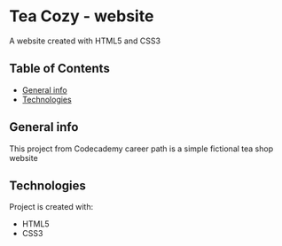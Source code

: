 # Tea Cozy - website

A website created with HTML5 and CSS3

## Table of Contents
* [General info](#general-info)
* [Technologies](#technologies)

## General info
This project from Codecademy career path is a simple fictional tea shop website

## Technologies
Project is created with: 
* HTML5
* CSS3